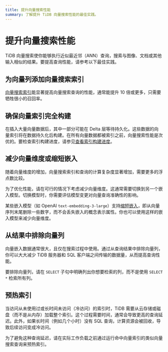 ```yaml
---
title: 提升向量搜索性能
summary: 了解提升 TiDB 向量搜索性能的最佳实践。
---
```


# 提升向量搜索性能

TiDB 向量搜索使你能够执行近似最近邻（ANN）查询，搜索与图像、文档或其他输入相似的结果。要提高查询性能，请参考以下最佳实践。

## 为向量列添加向量搜索索引

[向量搜索索引](/tidb-cloud/vector-search-index.md)能显著提高向量搜索查询的性能，通常能提升 10 倍或更多，只需要牺牲很小的召回率。

## 确保向量索引完全构建

在插入大量向量数据后，其中一部分可能在 Delta 层等待持久化。这些数据的向量索引将在数据持久化后构建。在所有向量数据都被索引之前，向量搜索性能是次优的。要检查索引构建进度，请参见[查看索引构建进度](/tidb-cloud/vector-search-index.md#view-index-build-progress)。

## 减少向量维度或缩短嵌入

随着向量维度的增加，向量搜索索引和查询的计算复杂度显著增加，需要更多的浮点数比较。

为了优化性能，请在可行的情况下考虑减少向量维度。这通常需要切换到另一个嵌入模型。切换模型时，你需要评估模型变更对向量查询准确性的影响。

某些嵌入模型（如 OpenAI `text-embedding-3-large`）支持[缩短嵌入](https://openai.com/index/new-embedding-models-and-api-updates/)，即从向量序列末尾删除一些数字，而不会丢失嵌入的概念表示属性。你也可以使用这样的嵌入模型来减少向量维度。

## 从结果中排除向量列

向量嵌入数据通常很大，且仅在搜索过程中使用。通过从查询结果中排除向量列，你可以大大减少 TiDB 服务器和 SQL 客户端之间传输的数据量，从而提高查询性能。

要排除向量列，请在 `SELECT` 子句中明确列出你想要检索的列，而不是使用 `SELECT *` 检索所有列。

## 预热索引

当访问从未使用过或长时间未访问（冷访问）的索引时，TiDB 需要从云存储或磁盘（而不是从内存）加载整个索引。这个过程需要时间，通常会导致更高的查询延迟。此外，如果长时间（例如几个小时）没有 SQL 查询，计算资源会被回收，导致后续访问变成冷访问。

为了避免这种查询延迟，请在实际工作负载之前通过运行命中向量索引的类似向量搜索查询来预热索引。
